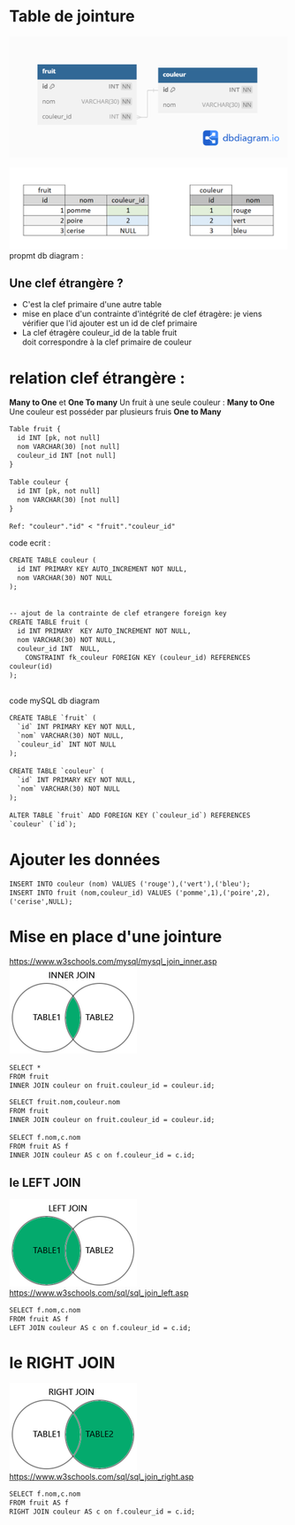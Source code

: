 # Table de jointure

![salade](/img/08/salade.png)
  
![salade](/img/10/salade.png)
propmt db diagram :

## Une clef étrangère ?
- C'est la clef primaire d'une autre table
- mise en place d'un contrainte d'intégrité de clef étragère:
  je viens vérifier que l'id ajouter est un id de clef primaire
- La clef étragère couleur_id de la table fruit  
doit correspondre à la clef primaire de couleur

# relation clef étrangère :
**Many to One** et **One To many**
Un fruit à une seule couleur : **Many to One**  
Une couleur est posséder par plusieurs fruis **One to   Many** 

```
Table fruit {
  id INT [pk, not null]
  nom VARCHAR(30) [not null]
  couleur_id INT [not null]
}

Table couleur {
  id INT [pk, not null]
  nom VARCHAR(30) [not null]
}

Ref: "couleur"."id" < "fruit"."couleur_id"
```

code ecrit :
```mysql
CREATE TABLE couleur (
  id INT PRIMARY KEY AUTO_INCREMENT NOT NULL,
  nom VARCHAR(30) NOT NULL
);


-- ajout de la contrainte de clef etrangere foreign key
CREATE TABLE fruit (
  id INT PRIMARY  KEY AUTO_INCREMENT NOT NULL,
  nom VARCHAR(30) NOT NULL,
  couleur_id INT  NULL,
    CONSTRAINT fk_couleur FOREIGN KEY (couleur_id) REFERENCES couleur(id)
);


```

code mySQL db diagram
```mysql
CREATE TABLE `fruit` (
  `id` INT PRIMARY KEY NOT NULL,
  `nom` VARCHAR(30) NOT NULL,
  `couleur_id` INT NOT NULL
);

CREATE TABLE `couleur` (
  `id` INT PRIMARY KEY NOT NULL,
  `nom` VARCHAR(30) NOT NULL
);

ALTER TABLE `fruit` ADD FOREIGN KEY (`couleur_id`) REFERENCES `couleur` (`id`);
```

# Ajouter les données
```mysql
INSERT INTO couleur (nom) VALUES ('rouge'),('vert'),('bleu');
INSERT INTO fruit (nom,couleur_id) VALUES ('pomme',1),('poire',2),('cerise',NULL);
```

# Mise en place d'une jointure
https://www.w3schools.com/mysql/mysql_join_inner.asp
![inner](/img/08/inner.png)  
```mysql
SELECT *
FROM fruit
INNER JOIN couleur on fruit.couleur_id = couleur.id;
```

```mysql
SELECT fruit.nom,couleur.nom
FROM fruit
INNER JOIN couleur on fruit.couleur_id = couleur.id;

SELECT f.nom,c.nom
FROM fruit AS f
INNER JOIN couleur AS c on f.couleur_id = c.id;
```

## le LEFT JOIN
![left](/img/08/left.png)  
https://www.w3schools.com/sql/sql_join_left.asp

```mysql
SELECT f.nom,c.nom
FROM fruit AS f
LEFT JOIN couleur AS c on f.couleur_id = c.id;
```

# le RIGHT JOIN 
![right](/img/08/right.png)  
https://www.w3schools.com/sql/sql_join_right.asp

```mysql
SELECT f.nom,c.nom
FROM fruit AS f
RIGHT JOIN couleur AS c on f.couleur_id = c.id;
```
